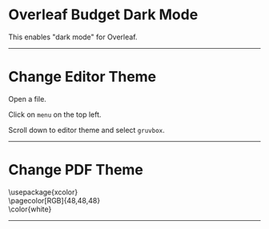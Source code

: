 # Overleaf Budget Dark Mode

This enables "dark mode" for Overleaf.

***

# Change Editor Theme
Open a file.

Click on ```menu``` on the top left.

Scroll down to editor theme and select ```gruvbox```.

***

# Change PDF Theme

\usepackage{xcolor} \
\pagecolor[RGB]{48,48,48} \
\color{white}

***
